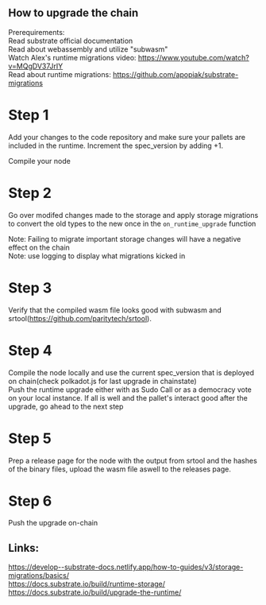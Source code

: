 ## How to upgrade the chain

Prerequirements:  
Read substrate official documentation     
Read about webassembly and utilize "subwasm"   
Watch Alex's runtime migrations video:  https://www.youtube.com/watch?v=MQgDV37JrIY    
Read about runtime migrations: https://github.com/apopiak/substrate-migrations  

# Step 1
Add your changes to the code repository and make sure your pallets are included in the runtime. Increment the spec_version by adding +1.

Compile your node


# Step 2
Go over modifed changes made to the storage and apply storage migrations to convert the old types to the new once in the `on_runtime_upgrade` function

Note: Failing to migrate important storage changes will have a negative effect on the chain   
Note: use logging to display what migrations kicked in

# Step 3
Verify that the compiled wasm file looks good with subwasm and srtool(https://github.com/paritytech/srtool).  

# Step 4  
Compile the node locally and use the current spec_version that is deployed on chain(check polkadot.js for last upgrade in chainstate)    
Push the runtime upgrade either with as Sudo Call or as a democracy vote on your local instance.
If all is well and the pallet's interact good after the upgrade, go ahead to the next step

# Step 5 
Prep a release page for the node with the output from srtool and the hashes of the binary files, upload the wasm file aswell to the releases page.

# Step 6  
Push the upgrade on-chain  


## Links:  
https://develop--substrate-docs.netlify.app/how-to-guides/v3/storage-migrations/basics/       
https://docs.substrate.io/build/runtime-storage/           
https://docs.substrate.io/build/upgrade-the-runtime/          
